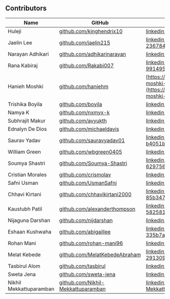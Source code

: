 
## Contributors

| Name | GitHub | LinkedIn |
|---|---|---|
| Huleji | [github.com/kinghendrix10](https://github.com/kinghendrix10) | [linkedin.com/in/huleji-tukura](https://www.linkedin.com/in/huleji-tukura) |
| Jaelin Lee | [github.com/jaelin215](https://github.com/jaelin215) | [linkedin.com/in/jaelin-lee-23678458/](https://www.linkedin.com/in/jaelin-lee-23678458/) |
| Narayan Adhikari | [github.com/adhikarinarayan](github.com/adhikarinarayan) | [linkedin.com/in/adhikarinarayan/](https://www.linkedin.com/in/adhikarinarayan/) |
| Rana Kabiraj | [github.com/Rakabi007](https://github.com/Rakabi007) | [linkedin.com/in/rana-kabiraj-991495167/](https://www.linkedin.com/in/rana-kabiraj-991495167/)
| Hanieh Moshki | [github.com/haniehm](https://github.com/haniehm) | [https://www.linkedin.com/in/hanieh-moshki-b90a132/](https://www.linkedin.com/in/hanieh-moshki-b90a132/) |
| Trishika Boyila | [github.com/boyila](https://github.com/boyila) | [linkedin.com/in/trishikab](https://www.linkedin.com/in/trishikab/) |
| Namya K | [github.com/nxmyx-k](https://github.com/nxmyx-k) | [linkedin.com/in/namya-kumar/](https://www.linkedin.com/in/namya-kumar/) |
| Subhrajit Makur | [github.com/avyukth](https://github.com/avyukth) | [linkedin.com/in/subhrajitmakur](https://www.linkedin.com/in/subhrajitmakur/) |
| Ednalyn De Dios | [github.com/michaeldavis](https://github.com/michaeldavis) | [linkedin.com/in/michaeldavis](https://linkedin.com/in/michaeldavis) |
| Saurav Yadav | [github.com/sauravyadav01](https://github.com/sauravyadav01) | [linkedin.com/in/saurav-yadav-b4051b246](https://www.linkedin.com/in/saurav-yadav-b4051b246) |
| William Green | [github.com/wbgreen0405](https://github.com/wbgreen0405) | [linkedin.com/in/greenwilliam](https://www.linkedin.com/in/greenwilliam/) |
| Soumya Shastri | [github.com/Soumya-Shastri](https://github.com/Soumya-Shastri) | [linkedin.com/in/soumya-shastri-629756192](https://www.linkedin.com/in/soumya-shastri-629756192/) |
| Cristian Morales | [github.com/crismolav](http://github.com/crismolav) | [linkedin.com/in/cmoraleso](https://www.linkedin.com/in/cmoraleso/) |
| Safni Usman | [github.com/UsmanSafni](https://github.com/UsmanSafni) | [linkedin.com/in/safniusman](https://www.linkedin.com/in/safniusman) |
| Chhavi Kirtani | [github.com/chhavikirtani2000](https://github.com/chhavikirtani2000) | [linkedin.com/in/chhavi-kirtani-85b347178](https://www.linkedin.com/in/chhavi-kirtani-85b347178/) |
| Kaustubh Patil | [github.com/alexanderthompson](https://github.com/alexanderthompson) | [linkedin.com/in/kaustubh-patil-5825811a2](https://www.linkedin.com/in/kaustubh-patil-5825811a2/) |
| Nijaguna Darshan | [github.com/nijdarshan](https://github.com/nijdarshan) | [linkedin.com/in/nijaguna-darshan](https://www.linkedin.com/in/nijaguna-darshan/) |
| Eshaan Kushwaha | [github.com/abigaillee](https://github.com/abigaillee) | [linkedin.com/in/eshaan-kushwaha-335b7a1b1](https://www.linkedin.com/in/eshaan-kushwaha-335b7a1b1/) |
| Rohan Mani | [github.com/rohan-mani96](https://github.com/rohan-mani96) | [linkedin.com/in/rohan-mani-profile/](https://www.linkedin.com/in/rohan-mani-profile/) |
| Melat Kebede| [github.com/MelatKebedeAbraham](https://github.com/MelatKebedeAbraham) | [linkedin.com/in/melat-kebede-291309203](https://www.linkedin.com/in/melat-kebede-291309203) |
| Tasbirul Alom| [github.com/tasbirul](https://github.com/tasbirul) | [linkedin.com/in/tasbirul](https://www.linkedin.com/in/tasbirul) |
| Sweta Jena| [github.com/sweta-jena](https://github.com/sweta-jena) | [linkedin.com/in/sweta-jena](https://www.linkedin.com/in/sweta-jena) |
| Nikhil Mekkattuparamban| [github.com/Nikhil-Mekkattuparamban](https://github.com/Nikhil-Mekkattuparamban) | [linkedin.com/in/Nikhil-Mekkattuparamban](https://www.linkedin.com/in/Nikhil-Mekkattuparamban) |

